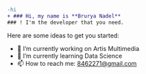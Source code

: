 <!-- ### Hi there 👋 -->

```diff
-hi
+ ### Hi, my name is **Brurya Nadel** 
### ! I'm the developer that you need.
```

Here are some ideas to get you started:

- 🔭 I’m currently working on Artis Multimedia
- 🌱 I’m currently learning Data Science
- 📫 How to reach me: 8462271@gmail.com
<!--
- 👯 I’m looking to collaborate on ...
- 🤔 I’m looking for help with ...
- 💬 Ask me about ...
- 😄 Pronouns: ...
- ⚡ Fun fact: ... 
-->

